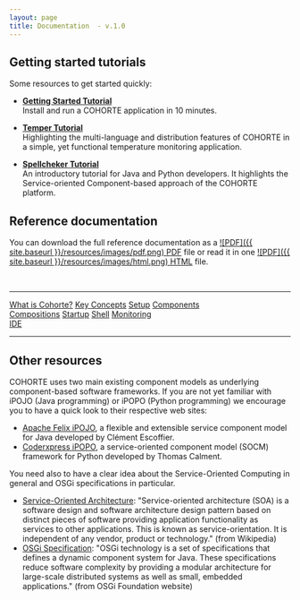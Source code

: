 ```yaml
---
layout: page
title: Documentation  - v.1.0
---
```



## Getting started tutorials

<!--div class="container">
  <div class="row">
    <div class="span4 doc-block">
      <h3><a href="{{ site.baseurl }}/docs/1.x/what-is-cohorte">What is COHORTE?</a></h3>
      <p>A brief introduction to have a clair idea about COHORTE project's goals.</p>
    </div>
    <div class="span4 doc-block">
      <h3><a href="{{ site.baseurl }}/docs/1.x/key-concepts">Key Concepts</a></h3>
      <p>Introduces some of the key concepts and terminology related to COHORTE.</p>
    </div>
    <div class="span4 doc-block">
      <h3><a href="{{ site.baseurl }}/docs/1.x/tutorials">Tutorials & demonstrations</a></h3>
      <p>Install COHORTE on your computer and start writing and running some COHORTE components!</p>
    </div>
    </div>
</div-->

Some resources to get started quickly:

 * [**Getting Started Tutorial**](./tutorials/getting-started)
    <br/>Install and run a COHORTE application in 10 minutes.

 * [**Temper Tutorial**](./tutorials/temper) 
    <br/>Highlighting the multi-language and distribution features of COHORTE in a simple, yet functional temperature monitoring application.

 * [**Spellcheker Tutorial**](./tutorials/spellchecker) 
    <br/>An introductory tutorial for Java and Python developers. It highlights the Service-oriented Component-based approach of the COHORTE platform.

## Reference documentation

You can download the full reference documentation as a [ ![PDF]({{ site.baseurl }}/resources/images/pdf.png) PDF](refdoc.html) file or read it in one [ ![PDF]({{ site.baseurl }}/resources/images/html.png) HTML](refdoc.html) file.

<br/>
<hr/>

<div class="menu-choices">
    <a style="left: -10%;" class="menu-choice menu-choice-cohorte"
      href="{{ site.baseurl }}/docs/1.x/what-is-cohorte">What is Cohorte?</a>
    <a style="left: 19%;" class="menu-choice menu-choice-concepts"
      href="{{ site.baseurl }}/docs/1.x/key-concepts">Key Concepts</a>
    <a style="left: 48%;" class="menu-choice menu-choice-setup"
      href="{{ site.baseurl }}/docs/1.x/setup">Setup</a>
    <a style="left: 77%;" class="menu-choice menu-choice-component"
      href="{{ site.baseurl }}/docs/1.x/components">Components</a>    
</div>
<div class="menu-choices">      
      <a style="left: -10%;" class="menu-choice menu-choice-application"
      href="{{ site.baseurl }}/docs/1.x/compositions">Compositions</a> 
      <a style="left: 19%;" class="menu-choice menu-choice-startup"
      href="{{ site.baseurl }}/docs/1.x/startup">Startup</a>
      <a style="left: 48%;" class="menu-choice menu-choice-shell"
      href="{{ site.baseurl }}/docs/1.x/shell">Shell</a>
      <a style="left: 77%;" class="menu-choice menu-choice-monitoring"
      href="{{ site.baseurl }}/docs/1.x/monitoring">Monitoring</a>      
</div>
<div class="menu-choices">            
      <a style="left: -10%;" class="menu-choice menu-choice-ide"
      href="{{ site.baseurl }}/docs/1.x/ide">IDE</a>  
</div>

<hr/>

## Other resources

COHORTE uses two main existing component models as underlying component-based software frameworks. If you are not yet familiar with iPOJO (Java programming) or iPOPO (Python programming) we encourage you to have a quick look to their respective web sites:

 * [Apache Felix iPOJO](http://felix.apache.org/documentation/subprojects/apache-felix-ipojo.html), a flexible and extensible service component model for Java developed by Clément Escoffier.
 * [Coderxpress iPOPO](https://ipopo.coderxpress.net), a service-oriented component model (SOCM) framework for Python developed by Thomas Calment.

 You need also to have a clear idea about the Service-Oriented Computing in general and OSGi specifications in particular.

 * [Service-Oriented Architecture](http://en.wikipedia.org/wiki/Service-oriented_architecture): "Service-oriented architecture (SOA) is a software design and software architecture design pattern based on distinct pieces of software providing application functionality as services to other applications. This is known as service-orientation. It is independent of any vendor, product or technology." (from Wikipedia)
 * [OSGi Specification](http://osgi.org): "OSGi technology is a set of specifications that defines a dynamic component system for Java. These specifications reduce software complexity by providing a modular architecture for large-scale distributed systems as well as small, embedded applications." (from OSGi Foundation website)


